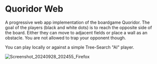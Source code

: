 # Quoridor Web
A progressive web app implementation of the boardgame Quoridor.
The goal of the players (black and white dots) is to reach the opposite side of the board.
Either they can move to adjacent fields or place a wall as an obstacle.
You are not allowed to trap your opponent though.

You can play locally or against a simple Tree-Search "AI" player. 

![Screenshot_20240928_202455_Firefox](https://github.com/user-attachments/assets/49b24378-4baa-422a-9b8c-f4c3fa87755e)
